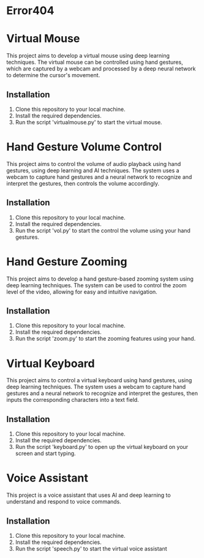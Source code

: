 # Error404

# Virtual Mouse
This project aims to develop a virtual mouse using deep learning techniques. The virtual mouse can be controlled using hand gestures, which are captured by a webcam and processed by a deep neural network to determine the cursor's movement.
## Installation
1. Clone this repository to your local machine.
2. Install the required dependencies.
3. Run the script 'virtualmouse.py' to start the virtual mouse.

# Hand Gesture Volume Control
This project aims to control the volume of audio playback using hand gestures, using deep learning and AI techniques. The system uses a webcam to capture hand gestures and a neural network to recognize and interpret the gestures, then controls the volume accordingly.
## Installation
1. Clone this repository to your local machine.
2. Install the required dependencies.
3. Run the script 'vol.py' to start the control the volume using your hand gestures.

# Hand Gesture Zooming 
This project aims to develop a hand gesture-based zooming system using deep learning techniques. The system can be used to control the zoom level of the video, allowing for easy and intuitive navigation.
## Installation
1. Clone this repository to your local machine.
2. Install the required dependencies.
3. Run the script 'zoom.py' to start the zooming features using your hand.

# Virtual Keyboard
This project aims to control a virtual keyboard using hand gestures, using deep learning techniques. The system uses a webcam to capture hand gestures and a neural network to recognize and interpret the gestures, then inputs the corresponding characters into a text field.
## Installation
1. Clone this repository to your local machine.
2. Install the required dependencies.
3. Run the script 'keyboard.py' to open up the virtual keyboard on your screen and start typing.

# Voice Assistant
This project is a voice assistant that uses AI and deep learning to understand and respond to voice commands.
## Installation
1. Clone this repository to your local machine.
2. Install the required dependencies.
3. Run the script 'speech.py' to start the virtual voice assistant
